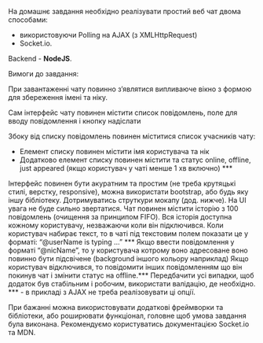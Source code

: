 На домашнє завдання необхідно реалізувати простий веб чат двома способами: 
* використовуючи Polling на AJAX (з XMLHttpRequest)
* Socket.io. 

Backend - **NodeJS**.

Вимоги до завдання:

При завантаженні чату повинно з’являтися випливаюче вікно з формою для збереження імені та ніку.

Сам інтерфейс чату повинен містити список повідомлень, поле для вводу повідомлення і кнопку надіслати

Збоку від списку повідомлень повинен міститися список учасників чату:
* Елемент списку повинен містити імя користувача та нік
* Додатково елемент списку повинен містити та статус online, offline, just appeared (якщо користувач у чаті менше 1 хв включно) ***

Інтерфейс повинен бути акуратним та простим (не треба крутяцькі стилі, верстку, responsive), можна використати bootstrap, або будь яку іншу бібліотеку. Дотримуватись струткури мокапу (дод. нижче). На UI увага не буде сильно звертатися.
Чат повинен містити історію з 100 повідомлень (очищення за принципом FIFO). Вся історія доступна кожному користувачу, незважаючи коли він підключився.
Коли користувач набирає текст, то в чаті під текстовим полем показати це у форматі: “@userName is typing …” ***
Якщо ввести повідомлення у форматі “@nicName”, то у користувача котрому воно адресоване воно повинно бути підсвічене (background іншого кольору наприклад)
Якщо користувач відключився, то повідомити інших повідомленням що він покинув чат і змінити статус на offline.***
Передбачити усі випадки, щоб додаток був стабільним і робочим, використати валідацію, де необхідно.
*** - в прикладі з AJAX не треба реалізовувати ці опції.

При бажанні можна використовувати додаткові фреймворки та бібліотеки, або роширювати функціонал, головне щоб умова завдання була виконана. Рекомендуємо користуватись документацією Socket.io та MDN.

